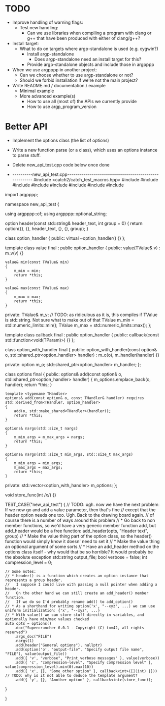 <!--
SPDX-FileCopyrightText: 2025 Thomas Mathys
SPDX-License-Identifier: MIT
-->

# TODO
* Improve handling of warning flags:
  * Test new handling:
    * Can we use libraries when compiling a program with clang or g++ that have been produced with either of clang/g++?
* Install target:
  * What to do on targets where argp-standalone is used (e.g. cygwin?)
    * Install argp-standalone
      * Does argp-standalone need an install target for this?
    * Provide argp-standalone objects and include those in argpppp
* When we use argpppp in another project:
  * Can we choose whether to use argp-standalone or not?
  * Should we forbid installation if we're not the main project?
* Write README.md / documentation / example
  * Minimal example
  * More advanced example(s)
    * How to use all (most of) the APIs we currently provide
    * How to use argp_program_version

# Better API
* Implement the options class (the list of options)
* Write a new function parse (or a class), which uses an options instance to parse stuff.
* Delete new_api_test.cpp code below once done

* ----------new_api_test.cpp--------------------------------------------------------
#include <catch2/catch_test_macros.hpp>
#include <cstddef>
#include <functional>
#include <iostream>
#include <limits>
#include <memory>
#include <optional>
#include <string>
#include <vector>

import argpppp;

namespace new_api_test
{

using argpppp::of;
using argpppp::optional_string;

option header(const std::string& header_text, int group = 0)
{
    return option({}, {}, header_text, {}, {}, group);
}

class option_handler
{
public:
    virtual ~option_handler() {}
};

template <typename TValue>
class value final : public option_handler
{
public:
    value(TValue& v) : m_v(v) {}

    value& min(const TValue& min)
    {
        m_min = min;
        return *this;
    }

    value& max(const TValue& max)
    {
        m_max = max;
        return *this;
    }
private:
    TValue& m_v;
    // TODO: as ridiculous as it is, this compiles if TValue is std::string. Not sure what to make out of that
    TValue m_min = std::numeric_limits<TValue>::min();
    TValue m_max = std::numeric_limits<TValue>::max();
};

template <typename TParam>
class callback final : public option_handler
{
public:
    callback(const std::function<void(TParam)>) {}
};

class option_with_handler final
{
public:
    option_with_handler(const option& o, std::shared_ptr<option_handler> handler)
        : m_o(o),
        m_handler(handler)
    {}

private:
    option m_o;
    std::shared_ptr<option_handler> m_handler;
};

class options final
{
public:
    options& add(const option& o, std::shared_ptr<option_handler> handler)
    {
        m_options.emplace_back(o, handler);
        return *this;
    }

    template <typename THandler>
    options& add(const option& o, const THandler& handler) requires std::derived_from<THandler, option_handler>
    {
        add(o, std::make_shared<THandler>(handler));
        return *this;
    }

    options& nargs(std::size_t nargs)
    {
        m_min_args = m_max_args = nargs;
        return *this;
    }

    options& nargs(std::size_t min_args, std::size_t max_args)
    {
        m_min_args = min_args;
        m_max_args = max_args;
        return *this;
    }

private:
    std::vector<option_with_handler> m_options;
};

void store_func(int /*x*/) {}

TEST_CASE("new_api_test")
{
    // TODO: ugh. now we have the next problem: If we now go and add a value parameter, then that's fine
    //       except that the header option needs one too. Ugh. Back to the drawing board again.
    //       of course there is a number of ways around this problem
    //       * Go back to non member functions, so we'd have a very generic member function add, but add_header would be a free function: add_header(opts, "Header text", group)
    //       * Make the value thing part of the option class, so the header() function would simply know it doesn' need to set it
    //       * Make the value thing an optional argument of some sorts
    //       * Have an add_header method on the options class itself - why would that be so horrible? It would probably be the absolute exception
    std::string output_file;
    bool verbose = false;
    int compression_level = 0;

    // Some notes:
    // * header() is a function which creates an option instance that represents a group header.
    //   I suppose I could live with passing a null pointer when adding a header.
    //   On the other hand we can still create an add_header() member function.
    //   If we do so I'd probably rename add() to add_option()
    // * As a shorthand for writing option('x', "--xyz", ...) we can use uniform initialization: {'x', "--xyz", ...}
    // * With value() we can store stuff directly in variables, and optionally have min/max values checked
    auto opts = options()
        .doc("Supercruncher 0.0.1 - Copyright (C) tom42, all rights reserved")
        .args_doc("FILE")
        .nargs(1)
        .add(header("General options"), nullptr)
        .add(option('o', "output-file", "Specify output file name", "FILE"), value(output_file))
        .add({ 'v', "verbose", "Print verbose messages" }, value(verbose))
        .add({ 'c', "compression-level", "Specify compression level" }, value(compression_level).min(0).max(10))
        .add({ 'x', {}, "Some other option" }, callback<int>([](int) {})) // TODO: why is it not able to deduce the template argument?
        .add({ 'y', {}, "Another option" }, callback<int>(store_func));
}

}
